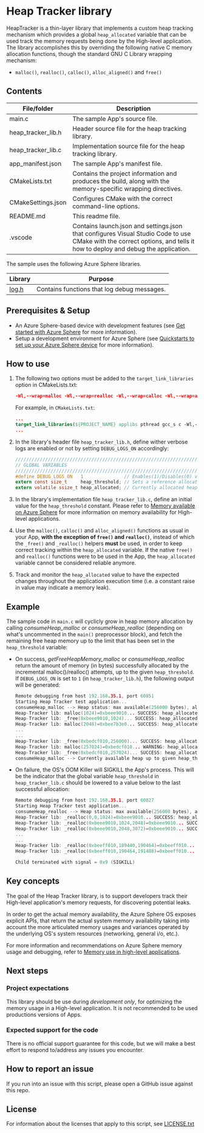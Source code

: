 # Heap Tracker library

HeapTracker is a thin-layer library that implements a custom heap tracking mechanism which provides a global `heap_allocated` variable that can be used track the memory requests being done by the High-level application. The library accomplishes this by overriding the following native C memory allocation functions, though the standard GNU C Library wrapping mechanism:
- `malloc()`, `realloc()`, `calloc()`, `alloc_aligned()` and `free()`


## Contents

| File/folder | Description |
|-------------|-------------|
| main.c    | The sample App's source file. |
| heap_tracker_lib.h    | Header source file for the heap tracking library. |
| heap_tracker_lib.c    | Implementation source file for the heap tracking library. |
| app_manifest.json | The sample App's manifest file. |
| CMakeLists.txt | Contains the project information and produces the build, along with the memory-specific wrapping directives. |
| CMakeSettings.json| Configures CMake with the correct command-line options. |
| README.md | This readme file. |
| .vscode | Contains launch.json and settings.json that configures Visual Studio Code to use CMake with the correct options, and tells it how to deploy and debug the application. |

The sample uses the following Azure Sphere libraries.

| Library | Purpose |
|---------|---------|
| [log.h](https://docs.microsoft.com/azure-sphere/reference/applibs-reference/applibs-log/log-overview) | Contains functions that log debug messages. |

## Prerequisites & Setup

- An Azure Sphere-based device with development features (see [Get started with Azure Sphere](https://azure.microsoft.com/en-us/services/azure-sphere/get-started/) for more information).
- Setup a development environment for Azure Sphere (see [Quickstarts to set up your Azure Sphere device](https://docs.microsoft.com/en-us/azure-sphere/install/overview) for more information).

## How to use

1. The following two options must be added to the `target_link_libraries` option in CMakeLists.txt:

    ```cmake
    -Wl,--wrap=malloc -Wl,--wrap=realloc -Wl,--wrap=calloc -Wl,--wrap=alloc_aligned -Wl,--wrap=free
    ```
    For example, in `CMakeLists.txt`:

    ```cmake
    ...
    target_link_libraries(${PROJECT_NAME} applibs pthread gcc_s c -Wl,--wrap=malloc -Wl,--wrap=realloc -Wl,--wrap=calloc -Wl,--wrap=alloc_aligned -Wl,--wrap=free)
    ...
    ```

2. In the library's header file `heap_tracker_lib.h`, define wither verbose logs are enabled or not by setting `DEBUG_LOGS_ON` accordingly:

    ```c
    //////////////////////////////////////////////////////////////////////////////////
    // GLOBAL VARIABLES
    //////////////////////////////////////////////////////////////////////////////////
    #define DEBUG_LOGS_ON	1				// Enables(1)/Disables(0) verbose loggging
    extern const size_t		heap_threshold;	// Sets a reference allocation threshold (in bytes) after which the library will log warnings.
    extern volatile ssize_t	heap_allocated;	// Currently allocated heap (in bytes). Note: this is NOT thread safe!
    ```

3. In the library's implementation file `heap_tracker_lib.c`, define an initial value for the `heap_threshold` constant. Please refer to [Memory available on Azure Sphere](https://docs.microsoft.com/en-us/azure-sphere/app-development/mt3620-memory-available) for more information on memory availability for High-level applications.

4. Use the `malloc()`, `calloc()` and `alloc_aligned()` functions as usual in your App, **with the exception of `free()` and `realloc()`**, instead of which the `_free()` and `_realloc()` helpers **must** be used, in order to keep correct tracking within the `heap_allocated` variable. If the native `free()` and `realloc()` functions were to be used in the App, the `heap_allocated` variable cannot be considered reliable anymore.

5. Track and monitor the `heap_allocated` value to have the expected changes throughout the application execution time (i.e. a constant raise in value may indicate a memory leak).

## Example

The sample code in `main.c` will cyclicly grow in heap memory allocation by calling *consumeHeap_malloc* or *consumeHeap_realloc* (depending on what's uncommented in the `main()` preprocessor block), and fetch the remaining free heap memory up to the limit that has been set in the `heap_threshold` variable:

- On success, *getFreeHeapMemory_malloc* or *consumeHeap_realloc* return the amount of memory (in bytes) successfully allocated by the incremental malloc()/realloc() attempts, up to the given `heap_threshold`. If `DEBUG_LOGS_ON` is set to `1` (in `heap_tracker_lib.h`), the following output will be generated:

    ```c
    Remote debugging from host 192.168.35.1, port 60851
    Starting Heap Tracker test application...
    consumeHeap_malloc --> Heap status: max available(256000 bytes), allocated (0 bytes)
    Heap-Tracker lib: malloc(1024)=0xbeee9010... SUCCESS: heap_allocated (1024 bytes) - delta with heap_threshold(254976 bytes)
    Heap-Tracker lib: _free(0xbeee9010,1024)... SUCCESS: heap_allocated (0 bytes) - delta with heap_threshold(256000 bytes)
    Heap-Tracker lib: malloc(2048)=0xbee7b3e0... SUCCESS: heap_allocated (2048 bytes) - delta with heap_threshold(253952 bytes)
    ...
    ...
    Heap-Tracker lib: _free(0xbedcf010,256000)... SUCCESS: heap_allocated (0 bytes) - delta with heap_threshold(256000 bytes)
    Heap-Tracker lib: malloc(257024)=0xbedcf010... WARNING: heap_allocated (257024 bytes) is above heap_threshold (256000 bytes)
    Heap-Tracker lib: _free(0xbedcf010,257024)... SUCCESS: heap_allocated (0 bytes) - delta with heap_threshold(256000 bytes)
    consumeHeap_malloc --> Currently available heap up to given heap_threshold: 251Kb (257024 bytes)
    ```

- On failure, the OS's OOM Killer will SIGKILL the App's process. This will be the indicator that the global variable `heap_threshold` in `heap_tracker_lib.c` should be lowered to a value below to the last successful allocation:

    ```c
    Remote debugging from host 192.168.35.1, port 60827
    Starting Heap Tracker test application...
    consumeHeap_realloc --> Heap status: max available(256000 bytes), allocated (0 bytes)
    Heap-Tracker lib: _realloc(0,0,1024)=0xbeee9010... SUCCESS: heap_allocated (1025 bytes) - delta with heap_threshold(254975 bytes)
    Heap-Tracker lib: _realloc(0xbeee9010,1024,2048)=0xbeee9010... SUCCESS: heap_allocated (2050 bytes) - delta with heap_threshold(253950 bytes)
    Heap-Tracker lib: _realloc(0xbeee9010,2048,3072)=0xbeee9010... SUCCESS: heap_allocated (3075 bytes) - delta with heap_threshold(252925 bytes)
    ...
    ...
    Heap-Tracker lib: _realloc(0xbeeff010,189440,190464)=0xbeeff010... SUCCESS: heap_allocated (190650 bytes) - delta with heap_threshold(65350 bytes)
    Heap-Tracker lib: _realloc(0xbeeff010,190464,191488)=0xbeeff010... SUCCESS: heap_allocated (191675 bytes) - delta with heap_threshold(64325 bytes)

    Child terminated with signal = 0x9 (SIGKILL)
    ```

## Key concepts
The goal of the Heap Tracker library, is to support developers track their High-level application's memory requests, for discovering potential leaks.

In order to get the actual memory availability, the Azure Sphere OS exposes explicit APIs, that return the actual system memory availability taking into account the more articulated memory usages and variances operated by the underlying OS's system resources (networking, general i/o, etc.).

For more information and recommendations on Azure Sphere memory usage and debugging, refer to [Memory use in high-level applications](https://docs.microsoft.com/en-us/azure-sphere/app-development/application-memory-usage).

## Next steps

### Project expectations

This library should be use during *development only*, for optimizing the memory usage in a High-level application. It is not recommended to be used productions versions of Apps.

### Expected support for the code
There is no official support guarantee for this code, but we will make a best effort to respond to/address any issues you encounter.

## How to report an issue
If you run into an issue with this script, please open a GitHub issue against this repo.

## License

For information about the licenses that apply to this script, see [LICENSE.txt](./LICENCE.txt)
